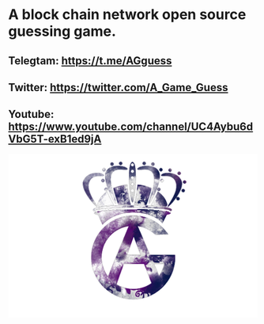 # A block chain  network open source guessing game.       
## Telegtam: https://t.me/AGguess              
## Twitter: https://twitter.com/A_Game_Guess
## Youtube: https://www.youtube.com/channel/UC4Aybu6dVbG5T-exB1ed9jA

![](static/ag.png)
